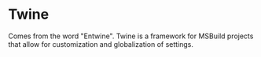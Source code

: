 # Twine
Comes from the word "Entwine".  Twine is a framework for MSBuild projects that allow for customization and globalization of settings.
